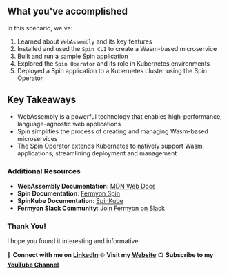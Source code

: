 ## What you've accomplished

In this scenario, we've:

1. Learned about `WebAssembly` and its key features
2. Installed and used the `Spin CLI` to create a Wasm-based microservice
3. Built and run a sample Spin application
4. Explored the `Spin Operator` and its role in Kubernetes environments
5. Deployed a Spin application to a Kubernetes cluster using the Spin Operator

## Key Takeaways

- WebAssembly is a powerful technology that enables high-performance, language-agnostic web applications
- Spin simplifies the process of creating and managing Wasm-based microservices
- The Spin Operator extends Kubernetes to natively support Wasm applications, streamlining deployment and management

### Additional Resources

-   **WebAssembly Documentation**: [MDN Web Docs](https://developer.mozilla.org/en-US/docs/WebAssembly)
-   **Spin Documentation**: [Fermyon Spin](https://developer.fermyon.com/spin/v2/)
-   **SpinKube Documentation**: [SpinKube](https://www.spinkube.dev/docs/)
-   **Fermyon Slack Community**: [Join Fermyon on Slack](https://join.slack.com/t/fermyon-community/shared_invite/zt-wku3nmc1-YZ7cS898JNorOTzmwDxHUw)

### Thank You!

I hope you found it interesting and informative.

🔗 **Connect with me on** [**LinkedIn**](https://www.linkedin.com/in/piotr-zaniewski/)
🌐 **Visit my** [**Website**](https://cloudrumble.net/)
📺 **Subscribe to my** [**YouTube Channel**](https://www.youtube.com/@cloud-native-corner)
